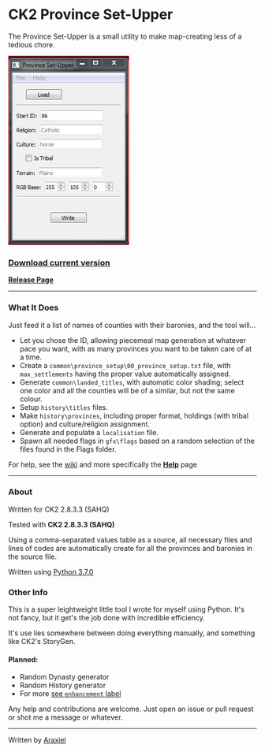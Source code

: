 # CK2 Province Set-Upper
The Province Set-Upper is a small utility to make map-creating less of a tedious chore.

![screenshot][screenshot]

### [Download current version][dl_link]
**[Release Page][release_page]**
___

### What It Does
Just feed it a list of names of counties with their baronies, and the tool will...
- Let you chose the ID, allowing piecemeal map generation at whatever pace you want, with as many provinces you want to be taken care of at a time.
- Create a `common\province_setup\00_province_setup.txt` file, with `max_settlements` having the proper value automatically assigned.
- Generate `common\landed_titles`, with automatic color shading; select one color and all the counties will be of a similar, but not the same colour.
- Setup `history\titles` files.
- Make `history\provinces`, including proper format, holdings (with tribal option) and culture/religion assignment.
- Generate and populate a `localisation` file.
- Spawn all needed flags in `gfx\flags` based on a random selection of the files found in the Flags folder.

For help, see the [wiki](https://github.com/Araxiel/CK2-Province_Set-Upper/wiki) and more specifically the [**Help**](https://github.com/Araxiel/CK2-Province_Set-Upper/wiki/Help) page
___

### About

Written for CK2 2.8.3.3 (SAHQ)

Tested with **CK2 2.8.3.3 (SAHQ)**

Using a comma-separated values table as a source, all necessary files and lines of codes are automatically create for all the provinces and baronies in the source file.

Written using [Python 3.7.0](https://www.python.org/downloads/release/python-370/)

### Other Info

This is a super leightweight little tool I wrote for myself using Python. It's not fancy, but it get's the job done with incredible efficiency.

It's use lies somewhere between doing everything manually, and something like CK2's StoryGen.

#### Planned:
  * Random Dynasty generator
  * Random History generator
  * For more [see `enhancement` label](https://github.com/Araxiel/CK2-Province_Set-Upper/issues?q=is%3Aissue+is%3Aopen+label%3Aenhancement)

Any help and contributions are welcome. Just open an issue or pull request or shot me a message or whatever.
___

Written by [Araxiel](https://github.com/Araxiel)

[screenshot]: https://raw.githubusercontent.com/Araxiel/CK2-Province_Set-Upper/master/docs/menu_ss.JPG  "Screenshot"
[dl_link]: https://github.com/Araxiel/CK2-Province_Set-Upper/releases/download/1.3.1/ProvinceSetUpper.zip
[release_page]: https://github.com/Araxiel/CK2-Province_Set-Upper/releases/tag/1.3.1
